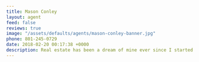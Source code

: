 ```yaml
---
title: Mason Conley
layout: agent
feed: false
reviews: true
image: "/assets/defaults/agents/mason-conley-banner.jpg"
phone: 801-245-0729
date: 2018-02-20 00:17:38 +0000
description: Real estate has been a dream of mine ever since I started high school. My love for it started as soon as I helped my Grandparents with a flip. My family has been in real estate for years now, and I am so grateful to have the chance to begin my career with it. Spending most of my life in Utah has really made me appreciate what this beautiful state has to offer. The Perry Group has been the greatest decision to be a part of. Being in a group with over 15 years of experience has given me the knowledge and confidence to put my clients in the best positions possible to get a deal and a great property. Please call or text me if you are wanting to explore the option of getting yourself into a home!
---
```

